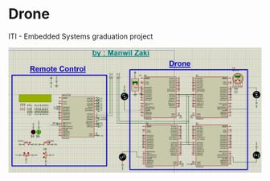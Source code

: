 # Drone
ITI - Embedded Systems graduation project

![Project schematic](https://github.com/ManwilBahaa/Drone/blob/main/Screenshot%202023-09-08%20183243.png)
